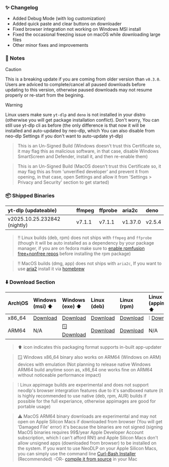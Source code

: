 ### ✨ Changelog

- Added Debug Mode (with log customization)
- Added quick paste and clear buttons on downloader
- Fixed browser integration not working on Windows MSI install
- Fixed the occasional freezing issue on macOS while downloading large files
- Other minor fixes and improvements

### 📝 Notes

> [!CAUTION]
> This is a breaking update if you are coming from older version than `v0.3.0`. Users are adviced to complete/cancel all paused downloads before updating to this version, otherwise paused downloads may not resume properly or re-start from the begining.

> [!WARNING]
> Linux users make sure `yt-dlp` and `deno` is not installed in your distro (otherwise you will get package installation conflict). Don't worry, You can still use yt-dlp cli as before (the only difference is that now it will be installed and auto-updated by neo-dlp, which You can also disable from neo-dlp Settings if you don't want to auto-update yt-dlp)

> This is an Un-Signed Build (Windows doesn't trust this Certificate so, it may flag this as malicious software, in that case, disable Windows SmartScreen and Defender, install it, and then re-enable them)

> This is an Un-Signed Build (MacOS doesn't trust this Certificate so, it may flag this as from 'unverified developer' and prevent it from opening, in that case, open Settings and allow it from 'Settings > Privacy and Security' section to get started)

### 📦 Shipped Binaries

| yt-dlp (updateable) | ffmpeg | ffprobe | aria2c | deno |
| :---- | :---- | :---- | :---- | :---- |
| v2025.10.25.232842 (nightly) | v7.1.1 | v7.1.1 | v1.37.0 | v2.5.4 |

> ‼️ Linux builds (deb, rpm) does not ships with `ffmpeg` and `ffprobe` (though it will be auto installed as a dependency by your package manager, if you are on fedora make sure to [enable rpmfusion free+nonfree repos](https://docs.fedoraproject.org/en-US/quick-docs/rpmfusion-setup/#_enabling_the_rpm_fusion_repositories_using_command_line_utilities) before installing the rpm package)

> ‼️ MacOS builds (dmg, app) does not ships with `aria2c`, If you want to use [aria2](https://formulae.brew.sh/formula/aria2) install it via [homebrew](https://brew.sh)

### ⬇️ Download Section

| Arch\OS | Windows (msi) ⬆️ | Windows (exe) ⬆️ | Linux (deb) | Linux (rpm) | Linux (appimage) ⬆️ | MacOS (dmg) ⬆️ | MacOS (app) ⬆️ |
| :---- | :---- | :---- | :---- | :---- | :---- | :---- | :---- |
| x86_64 | [Download](https://github.com/neosubhamoy/neodlp/releases/download/<release_tag>/NeoDLP_<version>_x64_en-US.msi) | [Download](https://github.com/neosubhamoy/neodlp/releases/download/<release_tag>/NeoDLP_<version>_x64-setup.exe) | [Download](https://github.com/neosubhamoy/neodlp/releases/download/<release_tag>/NeoDLP_<version>_amd64.deb) | [Download](https://github.com/neosubhamoy/neodlp/releases/download/<release_tag>/NeoDLP-<version>-1.x86_64.rpm) | ❕ [Download](https://github.com/neosubhamoy/neodlp/releases/download/<release_tag>/NeoDLP_<version>_amd64.AppImage) | [Download](https://github.com/neosubhamoy/neodlp/releases/download/<release_tag>/NeoDLP_<version>_x64.dmg) | [Download](https://github.com/neosubhamoy/neodlp/releases/download/<release_tag>/NeoDLP_x64.app.tar.gz) |
| ARM64 | N/A | 🪟 [Download](https://github.com/neosubhamoy/neodlp/releases/download/<release_tag>/NeoDLP_<version>_x64-setup.exe) | [Download](https://github.com/neosubhamoy/neodlp/releases/download/<release_tag>/NeoDLP_<version>_arm64.deb) | [Download](https://github.com/neosubhamoy/neodlp/releases/download/<release_tag>/NeoDLP-<version>-1.aarch64.rpm) | N/A | ⚠️ [Download](https://github.com/neosubhamoy/neodlp/releases/download/<release_tag>/NeoDLP_<version>_aarch64.dmg) | ⚠️ [Download](https://github.com/neosubhamoy/neodlp/releases/download/<release_tag>/NeoDLP_aarch64.app.tar.gz) |

> ⬆️ icon indicates this packaging format supports in-built app-updater

> 🪟 Windows x86_64 binary also works on ARM64 (Windows on ARM) devices with emulation (Not planning to release native Windows ARM64 build anytime soon as, x86_64 one works fine on ARM64 without noticeable performance impact)

> ❕ Linux appimage builds are experimental and does not support neodlp's browser intergration features due to it's sandboxed nature (it is highly recommended to use native (deb, rpm, AUR) builds if possible for the full experiance, otherwise appimages are good for portable usage)

> ⚠️ MacOS ARM64 binary downloads are experimental and may not open on Apple Silicon Macs if downloaded from browser (You will get 'Damaged File' error) it's because the binaries are not signed (signing MacOS binaries requires 99$/year Apple Developer Account subscription, which I can't afford RN!) and Apple Silicon Macs don't allow unsigned apps (downloaded from browser) to be installed on the system. If you want to use NeoDLP on your Apple Silicon Macs, you can simply use the command line [Curl-Bash Installer](https://neodlp.neosubhamoy.com/download) (Recommended) -OR- [compile it from source](https://github.com/neosubhamoy/neodlp?tab=readme-ov-file#%EF%B8%8F-contributing--building-from-source) in your Mac
